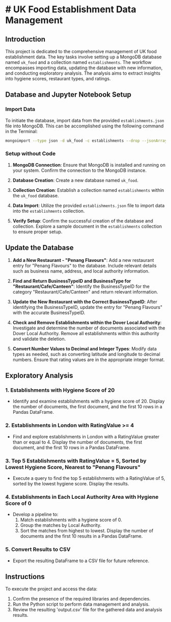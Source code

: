 # # UK Food Establishment Data Management

## Introduction
This project is dedicated to the comprehensive management of UK food establishment data. The key tasks involve setting up a MongoDB database named `uk_food` and a collection named `establishments`. The workflow encompasses importing data, updating the database with new information, and conducting exploratory analysis. The analysis aims to extract insights into hygiene scores, restaurant types, and ratings.

## Database and Jupyter Notebook Setup
### Import Data
To initiate the database, import data from the provided `establishments.json` file into MongoDB. This can be accomplished using the following command in the Terminal:

```bash
mongoimport --type json -d uk_food -c establishments --drop --jsonArray establishments.json
```

### Setup without Code
1. **MongoDB Connection**: Ensure that MongoDB is installed and running on your system. Confirm the connection to the MongoDB instance.

2. **Database Creation**: Create a new database named `uk_food`.

3. **Collection Creation**: Establish a collection named `establishments` within the `uk_food` database.

4. **Data Import**: Utilize the provided `establishments.json` file to import data into the `establishments` collection.

5. **Verify Setup**: Confirm the successful creation of the database and collection. Explore a sample document in the `establishments` collection to ensure proper setup.

## Update the Database
1. **Add a New Restaurant - "Penang Flavours"**: Add a new restaurant entry for "Penang Flavours" to the database. Include relevant details such as business name, address, and local authority information.

2. **Find and Return BusinessTypeID and BusinessType for "Restaurant/Cafe/Canteen"**: Identify the BusinessTypeID for the category "Restaurant/Cafe/Canteen" and return relevant information.

3. **Update the New Restaurant with the Correct BusinessTypeID**: After identifying the BusinessTypeID, update the entry for "Penang Flavours" with the accurate BusinessTypeID.

4. **Check and Remove Establishments within the Dover Local Authority**: Investigate and determine the number of documents associated with the Dover Local Authority. Remove all establishments within this authority and validate the deletion.

5. **Convert Number Values to Decimal and Integer Types**: Modify data types as needed, such as converting latitude and longitude to decimal numbers. Ensure that rating values are in the appropriate integer format.

## Exploratory Analysis
### 1. Establishments with Hygiene Score of 20
   - Identify and examine establishments with a hygiene score of 20. Display the number of documents, the first document, and the first 10 rows in a Pandas DataFrame.

### 2. Establishments in London with RatingValue >= 4
   - Find and explore establishments in London with a RatingValue greater than or equal to 4. Display the number of documents, the first document, and the first 10 rows in a Pandas DataFrame.

### 3. Top 5 Establishments with RatingValue = 5, Sorted by Lowest Hygiene Score, Nearest to "Penang Flavours"
   - Execute a query to find the top 5 establishments with a RatingValue of 5, sorted by the lowest hygiene score. Display the results.

### 4. Establishments in Each Local Authority Area with Hygiene Score of 0
   - Develop a pipeline to:
      1. Match establishments with a hygiene score of 0.
      2. Group the matches by Local Authority.
      3. Sort the matches from highest to lowest. Display the number of documents and the first 10 results in a Pandas DataFrame.

### 5. Convert Results to CSV
   - Export the resulting DataFrame to a CSV file for future reference.

## Instructions
To execute the project and access the data:

1. Confirm the presence of the required libraries and dependencies.
2. Run the Python script to perform data management and analysis.
3. Review the resulting 'output.csv' file for the gathered data and analysis results.